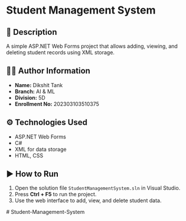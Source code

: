 # Student Management System

## 📄 Description
A simple ASP.NET Web Forms project that allows adding, viewing, and deleting student records using XML storage.

## 👨‍💻 Author Information
- **Name:** Dikshit Tank
- **Branch:** AI & ML
- **Division:** 5D
- **Enrollment No:** 202303103510375

## ⚙️ Technologies Used
- ASP.NET Web Forms
- C#
- XML for data storage
- HTML, CSS

## ▶️ How to Run
1. Open the solution file `StudentManagementSystem.sln` in Visual Studio.
2. Press **Ctrl + F5** to run the project.
3. Use the web interface to add, view, and delete student data.

#   S t u d e n t - M a n a g e m e n t - S y s t e m 
 
 
